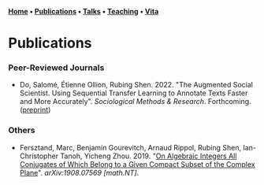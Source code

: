 **[Home](index.md) • [Publications](publications.md) • [Talks](talks.md) • [Teaching](teaching.md) • [Vita](cv.md)**

# Publications

### Peer-Reviewed Journals

- Do, Salomé, Étienne Ollion, Rubing Shen. 2022. "The Augmented Social Scientist. Using Sequential Transfer Learning to Annotate Texts Faster and More Accurately". *Sociological Methods & Research*. Forthcoming. ([preprint](https://osf.io/preprints/socarxiv/3fkzc/))


### Others

- Fersztand, Marc, Benjamin Gourevitch, Arnaud Rippol, Rubing Shen, Ian-Christopher Tanoh, Yicheng Zhou. 2019. "[On Algebraic Integers All Conjugates of Which Belong to a Given Compact Subset of the Complex Plane](https://arxiv.org/abs/1908.07569)". *arXiv:1908.07569 \[math.NT\]*. 


